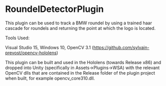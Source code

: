 # RoundelDetectorPlugin

This plugin can be used to track a BMW roundel by using a trained haar cascade for roundels and returning the point at which the logo is located.

Tools Used:

Visual Studio 15, Windows 10, OpenCV 3.1 (https://github.com/sylvain-prevost/opencv-hololens)

This plugin can be built and used in the Hololens (towards Release x86) and dropped into Unity (specifically in Assets->Plugins->WSA) with the relevant OpenCV dlls that are contained in the Release folder of the plugin project when built, for example opencv_core310.dll.

